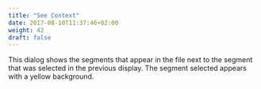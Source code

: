 ```yaml
---
title: "See Context"
date: 2017-08-10T11:37:46+02:00
weight: 42
draft: false
---
```


This dialog shows the segments that appear in the file next to the segment that was selected in the previous display. 
The segment selected appears with a yellow background.

